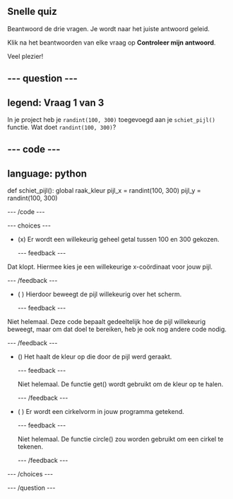 ## Snelle quiz

Beantwoord de drie vragen. Je wordt naar het juiste antwoord geleid.

Klik na het beantwoorden van elke vraag op **Controleer mijn antwoord**.

Veel plezier!

--- question ---
---
legend: Vraag 1 van 3
---
In je project heb je `randint(100, 300)` toegevoegd aan je `schiet_pijl()` functie. Wat doet `randint(100, 300)`?

--- code ---
---
language: python
---

def schiet_pijl():
    global raak_kleur
    pijl_x = randint(100, 300)
    pijl_y = randint(100, 300)
  
--- /code ---

--- choices ---

- (x) Er wordt een willekeurig geheel getal tussen 100 en 300 gekozen.

  --- feedback ---

Dat klopt. Hiermee kies je een willekeurige x-coördinaat voor jouw pijl.

  --- /feedback ---

- ( ) Hierdoor beweegt de pijl willekeurig over het scherm.

  --- feedback ---

Niet helemaal. Deze code bepaalt gedeeltelijk hoe de pijl willekeurig beweegt, maar om dat doel te bereiken, heb je ook nog andere code nodig.

  --- /feedback ---

- () Het haalt de kleur op die door de pijl werd geraakt.

  --- feedback ---

  Niet helemaal. De functie get() wordt gebruikt om de kleur op te halen.

  --- /feedback ---

- ( ) Er wordt een cirkelvorm in jouw programma getekend.

  --- feedback ---

  Niet helemaal. De functie circle() zou worden gebruikt om een cirkel te tekenen.

  --- /feedback ---

--- /choices ---

--- /question ---
